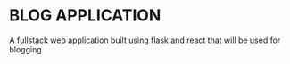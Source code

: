 # BLOG APPLICATION
A fullstack web application built using flask and react that will be used for blogging 
